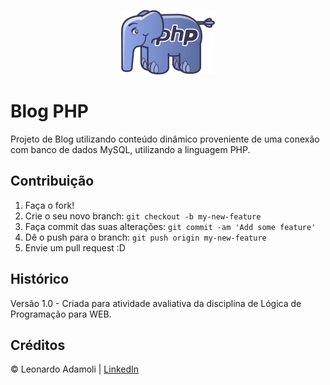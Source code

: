 <p align="center">
  <img src="assets/svg/php-logo.png" width="150px" alt="PHP Logo"/>
</p>

# Blog PHP
<p>Projeto de Blog utilizando conteúdo dinâmico proveniente de uma conexão com banco de dados MySQL, utilizando a linguagem PHP.<p>

## Contribuição
1. Faça o fork!
2. Crie o seu novo branch: `git checkout -b my-new-feature`
3. Faça commit das suas alterações: `git commit -am 'Add some feature'`
4. Dê o push para o branch: `git push origin my-new-feature`
5. Envie um pull request :D

## Histórico
Versão 1.0 - Criada para atividade avaliativa da disciplina de Lógica de Programação para WEB.

## Créditos
&copy; Leonardo Adamoli | [LinkedIn](https://https://www.linkedin.com/in/adamolileonardo/)
